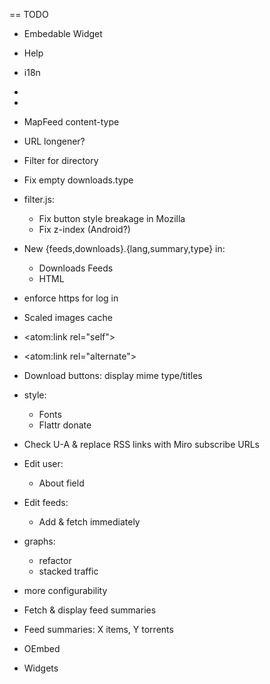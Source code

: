 == TODO

* Embedable Widget
* Help

* i18n
* 
* <a rel="me|enclosure|bookmark">
* MapFeed content-type
* URL longener?
* Filter for directory
* Fix empty downloads.type
* filter.js:
  * Fix button style breakage in Mozilla
  * Fix z-index (Android?)
* New {feeds,downloads}.{lang,summary,type} in:
  * Downloads Feeds
  * HTML

* enforce https for log in
* Scaled images cache

* <atom:link rel="self">
* <atom:link rel="alternate">
* Download buttons: display mime type/titles

* style:
  * Fonts
  * Flattr donate

* Check U-A & replace RSS links with Miro subscribe URLs

* Edit user:
  * About field
* Edit feeds:
  * Add & fetch immediately



* graphs:
  * refactor
  * stacked traffic

* more configurability

* Fetch & display feed summaries

* Feed summaries: X items, Y torrents

* OEmbed
* Widgets

